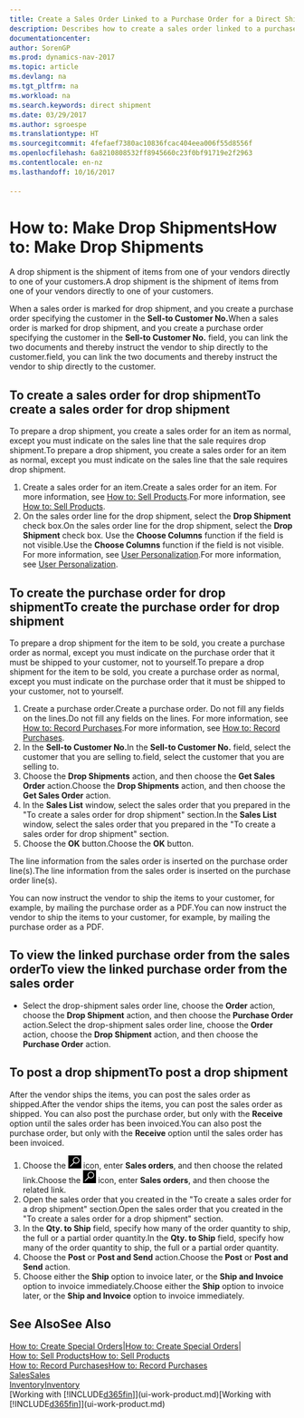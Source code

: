 ```yaml
---
title: Create a Sales Order Linked to a Purchase Order for a Direct Shipment
description: Describes how to create a sales order linked to a purchase order to enable shipment directly from the vendor to the customer.
documentationcenter: 
author: SorenGP
ms.prod: dynamics-nav-2017
ms.topic: article
ms.devlang: na
ms.tgt_pltfrm: na
ms.workload: na
ms.search.keywords: direct shipment
ms.date: 03/29/2017
ms.author: sgroespe
ms.translationtype: HT
ms.sourcegitcommit: 4fefaef7380ac10836fcac404eea006f55d8556f
ms.openlocfilehash: 6a8210808532ff8945660c23f0bf91719e2f2963
ms.contentlocale: en-nz
ms.lasthandoff: 10/16/2017

---
```

# <a name="how-to-make-drop-shipments"></a><span data-ttu-id="8c181-103">How to: Make Drop Shipments</span><span class="sxs-lookup"><span data-stu-id="8c181-103">How to: Make Drop Shipments</span></span>
<span data-ttu-id="8c181-104">A drop shipment is the shipment of items from one of your vendors directly to one of your customers.</span><span class="sxs-lookup"><span data-stu-id="8c181-104">A drop shipment is the shipment of items from one of your vendors directly to one of your customers.</span></span>

<span data-ttu-id="8c181-105">When a sales order is marked for drop shipment, and you create a purchase order specifying the customer in the **Sell-to Customer No.**</span><span class="sxs-lookup"><span data-stu-id="8c181-105">When a sales order is marked for drop shipment, and you create a purchase order specifying the customer in the **Sell-to Customer No.**</span></span> <span data-ttu-id="8c181-106">field, you can link the two documents and thereby instruct the vendor to ship directly to the customer.</span><span class="sxs-lookup"><span data-stu-id="8c181-106">field, you can link the two documents and thereby instruct the vendor to ship directly to the customer.</span></span>

## <a name="to-create-a-sales-order-for-drop-shipment"></a><span data-ttu-id="8c181-107">To create a sales order for drop shipment</span><span class="sxs-lookup"><span data-stu-id="8c181-107">To create a sales order for drop shipment</span></span>
<span data-ttu-id="8c181-108">To prepare a drop shipment, you create a sales order for an item as normal, except you must indicate on the sales line that the sale requires drop shipment.</span><span class="sxs-lookup"><span data-stu-id="8c181-108">To prepare a drop shipment, you create a sales order for an item as normal, except you must indicate on the sales line that the sale requires drop shipment.</span></span>

1. <span data-ttu-id="8c181-109">Create a sales order for an item.</span><span class="sxs-lookup"><span data-stu-id="8c181-109">Create a sales order for an item.</span></span> <span data-ttu-id="8c181-110">For more information, see [How to: Sell Products](sales-how-sell-products.md).</span><span class="sxs-lookup"><span data-stu-id="8c181-110">For more information, see [How to: Sell Products](sales-how-sell-products.md).</span></span>
2. <span data-ttu-id="8c181-111">On the sales order line for the drop shipment, select the **Drop Shipment** check box.</span><span class="sxs-lookup"><span data-stu-id="8c181-111">On the sales order line for the drop shipment, select the **Drop Shipment** check box.</span></span> <span data-ttu-id="8c181-112">Use the **Choose Columns** function if the field is not visible.</span><span class="sxs-lookup"><span data-stu-id="8c181-112">Use the **Choose Columns** function if the field is not visible.</span></span> <span data-ttu-id="8c181-113">For more information, see [User Personalization](ui-user-personalization.md).</span><span class="sxs-lookup"><span data-stu-id="8c181-113">For more information, see [User Personalization](ui-user-personalization.md).</span></span>

## <a name="to-create-the-purchase-order-for-drop-shipment"></a><span data-ttu-id="8c181-114">To create the purchase order for drop shipment</span><span class="sxs-lookup"><span data-stu-id="8c181-114">To create the purchase order for drop shipment</span></span>
<span data-ttu-id="8c181-115">To prepare a drop shipment for the item to be sold, you create a purchase order as normal, except you must indicate on the purchase order that it must be shipped to your customer, not to yourself.</span><span class="sxs-lookup"><span data-stu-id="8c181-115">To prepare a drop shipment for the item to be sold, you create a purchase order as normal, except you must indicate on the purchase order that it must be shipped to your customer, not to yourself.</span></span>

1. <span data-ttu-id="8c181-116">Create a purchase order.</span><span class="sxs-lookup"><span data-stu-id="8c181-116">Create a purchase order.</span></span> <span data-ttu-id="8c181-117">Do not fill any fields on the lines.</span><span class="sxs-lookup"><span data-stu-id="8c181-117">Do not fill any fields on the lines.</span></span> <span data-ttu-id="8c181-118">For more information, see [How to: Record Purchases](purchasing-how-record-purchases.md).</span><span class="sxs-lookup"><span data-stu-id="8c181-118">For more information, see [How to: Record Purchases](purchasing-how-record-purchases.md).</span></span>
2. <span data-ttu-id="8c181-119">In the **Sell-to Customer No.**</span><span class="sxs-lookup"><span data-stu-id="8c181-119">In the **Sell-to Customer No.**</span></span> <span data-ttu-id="8c181-120">field, select the customer that you are selling to.</span><span class="sxs-lookup"><span data-stu-id="8c181-120">field, select the customer that you are selling to.</span></span>
3. <span data-ttu-id="8c181-121">Choose the **Drop Shipments** action, and then choose the **Get Sales Order** action.</span><span class="sxs-lookup"><span data-stu-id="8c181-121">Choose the **Drop Shipments** action, and then choose the **Get Sales Order** action.</span></span>
4. <span data-ttu-id="8c181-122">In the **Sales List** window, select the sales order that you prepared in the "To create a sales order for drop shipment" section.</span><span class="sxs-lookup"><span data-stu-id="8c181-122">In the **Sales List** window, select the sales order that you prepared in the "To create a sales order for drop shipment" section.</span></span>
5. <span data-ttu-id="8c181-123">Choose the **OK** button.</span><span class="sxs-lookup"><span data-stu-id="8c181-123">Choose the **OK** button.</span></span>

<span data-ttu-id="8c181-124">The line information from the sales order is inserted on the purchase order line(s).</span><span class="sxs-lookup"><span data-stu-id="8c181-124">The line information from the sales order is inserted on the purchase order line(s).</span></span>

<span data-ttu-id="8c181-125">You can now instruct the vendor to ship the items to your customer, for example, by mailing the purchase order as a PDF.</span><span class="sxs-lookup"><span data-stu-id="8c181-125">You can now instruct the vendor to ship the items to your customer, for example, by mailing the purchase order as a PDF.</span></span>     

## <a name="to-view-the-linked-purchase-order-from-the-sales-order"></a><span data-ttu-id="8c181-126">To view the linked purchase order from the sales order</span><span class="sxs-lookup"><span data-stu-id="8c181-126">To view the linked purchase order from the sales order</span></span>
* <span data-ttu-id="8c181-127">Select the drop-shipment sales order line, choose the **Order** action, choose the **Drop Shipment** action, and then choose the **Purchase Order** action.</span><span class="sxs-lookup"><span data-stu-id="8c181-127">Select the drop-shipment sales order line, choose the **Order** action, choose the **Drop Shipment** action, and then choose the **Purchase Order** action.</span></span>

## <a name="to-post-a-drop-shipment"></a><span data-ttu-id="8c181-128">To post a drop shipment</span><span class="sxs-lookup"><span data-stu-id="8c181-128">To post a drop shipment</span></span>
<span data-ttu-id="8c181-129">After the vendor ships the items, you can post the sales order as shipped.</span><span class="sxs-lookup"><span data-stu-id="8c181-129">After the vendor ships the items, you can post the sales order as shipped.</span></span> <span data-ttu-id="8c181-130">You can also post the purchase order, but only with the **Receive** option until the sales order has been invoiced.</span><span class="sxs-lookup"><span data-stu-id="8c181-130">You can also post the purchase order, but only with the **Receive** option until the sales order has been invoiced.</span></span>

1. <span data-ttu-id="8c181-131">Choose the ![Search for Page or Report](media/ui-search/search_small.png "Search for Page or Report icon") icon, enter **Sales orders**, and then choose the related link.</span><span class="sxs-lookup"><span data-stu-id="8c181-131">Choose the ![Search for Page or Report](media/ui-search/search_small.png "Search for Page or Report icon") icon, enter **Sales orders**, and then choose the related link.</span></span>
2. <span data-ttu-id="8c181-132">Open the sales order that you created in the "To create a sales order for a drop shipment" section.</span><span class="sxs-lookup"><span data-stu-id="8c181-132">Open the sales order that you created in the "To create a sales order for a drop shipment" section.</span></span>
3. <span data-ttu-id="8c181-133">In the **Qty. to Ship** field, specify how many of the order quantity to ship, the full or a partial order quantity.</span><span class="sxs-lookup"><span data-stu-id="8c181-133">In the **Qty. to Ship** field, specify how many of the order quantity to ship, the full or a partial order quantity.</span></span>
4. <span data-ttu-id="8c181-134">Choose the **Post** or **Post and Send** action.</span><span class="sxs-lookup"><span data-stu-id="8c181-134">Choose the **Post** or **Post and Send** action.</span></span>
5. <span data-ttu-id="8c181-135">Choose either the **Ship** option to invoice later, or the **Ship and Invoice** option to invoice immediately.</span><span class="sxs-lookup"><span data-stu-id="8c181-135">Choose either the **Ship** option to invoice later, or the **Ship and Invoice** option to invoice immediately.</span></span>

## <a name="see-also"></a><span data-ttu-id="8c181-136">See Also</span><span class="sxs-lookup"><span data-stu-id="8c181-136">See Also</span></span>
<span data-ttu-id="8c181-137">[How to: Create Special Orders](sales-how-to-create-special-orders.md)|</span><span class="sxs-lookup"><span data-stu-id="8c181-137">[How to: Create Special Orders](sales-how-to-create-special-orders.md)|</span></span>  
[<span data-ttu-id="8c181-138">How to: Sell Products</span><span class="sxs-lookup"><span data-stu-id="8c181-138">How to: Sell Products</span></span>](sales-how-sell-products.md)  
[<span data-ttu-id="8c181-139">How to: Record Purchases</span><span class="sxs-lookup"><span data-stu-id="8c181-139">How to: Record Purchases</span></span>](purchasing-how-record-purchases.md)  
[<span data-ttu-id="8c181-140">Sales</span><span class="sxs-lookup"><span data-stu-id="8c181-140">Sales</span></span>](sales-manage-sales.md)  
[<span data-ttu-id="8c181-141">Inventory</span><span class="sxs-lookup"><span data-stu-id="8c181-141">Inventory</span></span>](inventory-manage-inventory.md)  
<span data-ttu-id="8c181-142">[Working with [!INCLUDE[d365fin](includes/d365fin_md.md)]](ui-work-product.md)</span><span class="sxs-lookup"><span data-stu-id="8c181-142">[Working with [!INCLUDE[d365fin](includes/d365fin_md.md)]](ui-work-product.md)</span></span>

